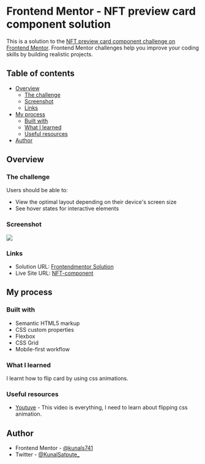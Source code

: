# Frontend Mentor - NFT preview card component solution

This is a solution to the [NFT preview card component challenge on Frontend Mentor](https://www.frontendmentor.io/challenges/nft-preview-card-component-SbdUL_w0U). Frontend Mentor challenges help you improve your coding skills by building realistic projects.

## Table of contents

- [Overview](#overview)
  - [The challenge](#the-challenge)
  - [Screenshot](#screenshot)
  - [Links](#links)
- [My process](#my-process)
  - [Built with](#built-with)
  - [What I learned](#what-i-learned)
  - [Useful resources](#useful-resources)
- [Author](#author)

## Overview

### The challenge

Users should be able to:

- View the optimal layout depending on their device's screen size
- See hover states for interactive elements

### Screenshot

![](./imgages/img.png)

### Links

- Solution URL: [Frontendmentor Solution](https://your-solution-url.com)
- Live Site URL: [NFT-component](https://your-live-site-url.com)

## My process

### Built with

- Semantic HTML5 markup
- CSS custom properties
- Flexbox
- CSS Grid
- Mobile-first workflow

### What I learned

I learnt how to flip card by using css animations.

### Useful resources

- [Youtuve](https://youtu.be/FeJEEE3zc4U) - This video is everything, I need to learn about flipping css animation.

## Author

- Frontend Mentor - [@kunals741](https://www.frontendmentor.io/profile/kunals741)
- Twitter - [@KunalSatpute\_](https://twitter.com/KunalSatpute_)
